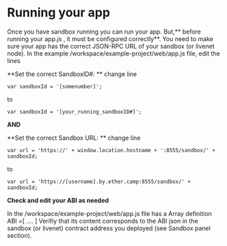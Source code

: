 # Running your app

Once you have sandbox running you can run your app. But,** before running your app.js , it must be configured correctly**. You need to make sure your app has the correct JSON-RPC URL of your sandbox (or livenet node). In the example /workspace/example-project/web/app.js file, edit the lines

**Set the correct SandboxID#:
**
change line 

```var sandboxId = '[somenumber]';```

to

```var sandboxId = '[your_running_sandboxID#]';```



**AND**


**Set the correct Sandbox URL:
**
change line 

```var url = 'https://' + window.location.hostname + ':8555/sandbox/' + sandboxId;```

to

```var url = 'https://[username].by.ether.camp:8555/sandbox/' + sandboxId;```


**Check and edit your ABI as needed**

In the /workspace/example-project/web/app.js file has a Array definition ABI =[ ....  ]
Verifiy that its content corresponds to the ABI json in the sandbox (or livenet) contract address you deployed (see Sandbox panel section).